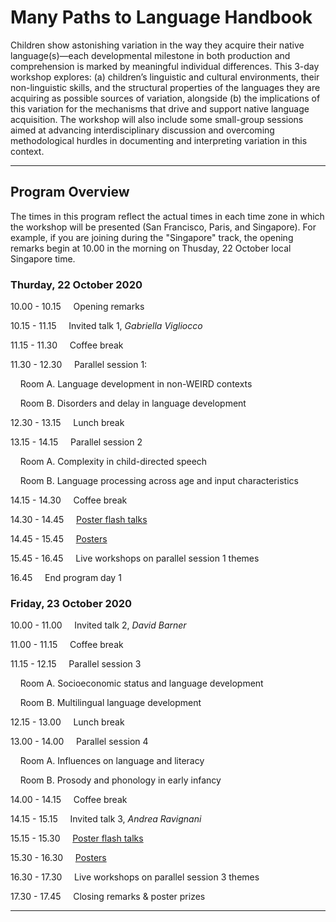 # Many Paths to Language Handbook

<!--### *If you experience any (technical) problems during this conference, click [here](./mpal/troubleshooting.md) for help.*-->

<!--<img src="./mpal/MPaL.png" width="25%">-->

Children show astonishing variation in the way they acquire their native language(s)—each developmental milestone in both production and comprehension is marked by meaningful individual differences. This 3-day workshop explores: (a) children’s linguistic and cultural environments, their non-linguistic skills, and the structural properties of the languages they are acquiring as possible sources of variation, alongside (b) the implications of this variation for the mechanisms that drive and support native language acquisition. The workshop will also include some small-group sessions aimed at advancing interdisciplinary discussion and overcoming methodological hurdles in documenting and interpreting variation in this context.

---

## Program Overview
The times in this program reflect the actual times in each time zone in which the workshop will be presented (San Francisco, Paris, and Singapore). For example, if you are joining during the "Singapore" track, the opening remarks begin at 10.00 in the morning on Thusday, 22 October local Singapore time.

### Thurday, 22 October 2020
10.00 - 10.15 &nbsp;&nbsp;&nbsp; Opening remarks

10.15 - 11.15 &nbsp;&nbsp;&nbsp; Invited talk 1, *Gabriella Vigliocco*  <!--[abstract](./mpal/abstracts.md)] [video]-->

11.15 - 11.30 &nbsp;&nbsp;&nbsp; Coffee break

11.30 - 12.30 &nbsp;&nbsp;&nbsp; Parallel session 1:

&nbsp;&nbsp;&nbsp; Room A. Language development in non-WEIRD contexts

&nbsp;&nbsp;&nbsp; Room B. Disorders and delay in language development

12.30 - 13.15 &nbsp;&nbsp;&nbsp; Lunch break

13.15 - 14.15 &nbsp;&nbsp;&nbsp; Parallel session 2

&nbsp;&nbsp;&nbsp; Room A. Complexity in child-directed speech

&nbsp;&nbsp;&nbsp; Room B. Language processing across age and input characteristics

14.15 - 14.30 &nbsp;&nbsp;&nbsp; Coffee break

14.30 - 14.45 &nbsp;&nbsp;&nbsp; [Poster flash talks](./mpal/poster-overview.md)

14.45 - 15.45 &nbsp;&nbsp;&nbsp; [Posters](./mpal/poster-overview.md)

15.45 - 16.45 &nbsp;&nbsp;&nbsp; Live workshops on parallel session 1 themes

16.45 &nbsp;&nbsp;&nbsp; End program day 1

### Friday, 23 October 2020
10.00 - 11.00 &nbsp;&nbsp;&nbsp; Invited talk 2, *David Barner* <!--[abstract](./mpal/abstracts.md)] [video]-->

11.00 - 11.15 &nbsp;&nbsp;&nbsp; Coffee break

11.15 - 12.15 &nbsp;&nbsp;&nbsp; Parallel session 3

&nbsp;&nbsp;&nbsp; Room A. Socioeconomic status and language development

&nbsp;&nbsp;&nbsp; Room B. Multilingual language development

12.15 - 13.00 &nbsp;&nbsp;&nbsp; Lunch break

13.00 - 14.00 &nbsp;&nbsp;&nbsp; Parallel session 4

&nbsp;&nbsp;&nbsp; Room A. Influences on language and literacy

&nbsp;&nbsp;&nbsp; Room B. Prosody and phonology in early infancy

14.00 - 14.15 &nbsp;&nbsp;&nbsp; Coffee break

14.15 - 15.15 &nbsp;&nbsp;&nbsp; Invited talk 3, *Andrea Ravignani* <!--[abstract](./mpal/abstracts.md)] [video]-->

15.15 - 15.30 &nbsp;&nbsp;&nbsp; [Poster flash talks](./mpal/poster-overview.md)

15.30 - 16.30 &nbsp;&nbsp;&nbsp; [Posters](./mpal/poster-overview.md)

16.30 - 17.30 &nbsp;&nbsp;&nbsp; Live workshops on parallel session 3 themes

17.30 - 17.45 &nbsp;&nbsp;&nbsp; Closing remarks & poster prizes

---
<!--
## Acknowledgements

Insert text here
-->

